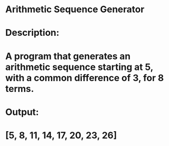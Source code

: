 # Arithmetic Sequence Generator
# Description: 
# A program that generates an arithmetic sequence starting at 5, with a common difference of 3, for 8 terms.
# Output: 
# [5, 8, 11, 14, 17, 20, 23, 26]

